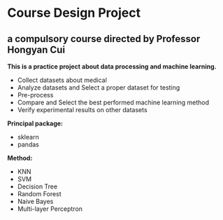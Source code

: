 # Course Design Project
## a compulsory course directed by Professor Hongyan Cui
**This is a practice project about data processing and machine learning.**
* Collect datasets about medical
* Analyze datasets and Select a proper dataset for testing
* Pre-process
* Compare and Select the best performed machine learning method
* Verify experimental results on other datasets

**Principal package:**
* sklearn
* pandas

**Method:**
* KNN
* SVM
* Decision Tree
* Random Forest
* Naive Bayes
* Multi-layer Perceptron
